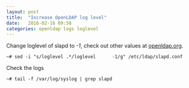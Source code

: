 ```yaml
---
layout: post
title:  "Increase OpenLDAP log level"
date:   2016-02-16 09:58
categories: openldap logs loglevel
---
```


Change loglevel of slapd to _-1_, check out other values at [openldap.org]. 

    ~# sed -i "s/loglevel .*/loglevel      -1/g" /etc/ldap/slapd.conf


Check the logs

    ~# tail -f /var/log/syslog | grep slapd


[openldap.org]: <http://www.openldap.org/doc/admin24/runningslapd.html>
